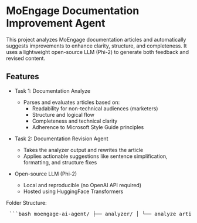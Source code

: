 # MoEngage Documentation Improvement Agent

This project analyzes MoEngage documentation articles and automatically suggests improvements to enhance clarity, structure, and completeness. It uses a lightweight open-source LLM (Phi-2) to generate both feedback and revised content.

##  Features

- Task 1: Documentation Analyze
  - Parses and evaluates articles based on:
    - Readability for non-technical audiences (marketers)
    - Structure and logical flow
    - Completeness and technical clarity
    - Adherence to Microsoft Style Guide principles

- Task 2: Documentation Revision Agent
  - Takes the analyzer output and rewrites the article
  - Applies actionable suggestions like sentence simplification, formatting, and structure fixes

- Open-source LLM (Phi-2)
  - Local and reproducible (no OpenAI API required)
  - Hosted using HuggingFace Transformers


Folder Structure:

<pre> ```bash moengage-ai-agent/ ├── analyzer/ │ └── analyze_article_phi2.py ├── revision/ │ └── revise_article_phi2.py ├── outputs/ │ ├── original_raise_support_ticket.txt │ ├── analysis_raise_support_ticket.md │ └── revised_raise_support_ticket.md ├── requirements.txt └── README.md ``` </pre>


